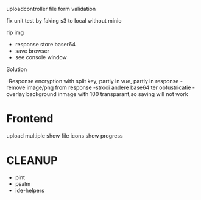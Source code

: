 uploadcontroller file form validation

fix unit test by faking s3 to local without minio

rip img
- response store baser64
- save browser
- see console window

Solution

-Response encryption with split key,
partly in vue, partly in response
-remove image/png from response
-strooi andere base64 ter obfustricatie
-overlay background inmage with 100 transparant,so saving will not work


# Frontend
upload multiple
show file icons
show progress

# CLEANUP
- pint
- psalm
- ide-helpers




